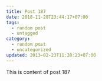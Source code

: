 ```yaml
---
title: Post 187
date: 2018-11-28T23:44:17+07:00
tags:
  - random post
  - untagged
category:
  - random post
  - uncategorized
updated: 2013-02-23T11:28:23+07:00
---
```

This is content of post 187